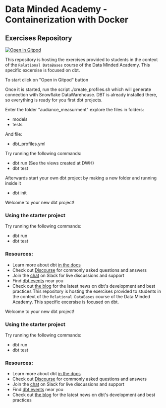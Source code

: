 # Data Minded Academy - Containerization with Docker
## Exercises Repository

[![Open in
Gitpod](https://gitpod.io/button/open-in-gitpod.svg)](https://gitpod.io/#https://github.com/jgrujic/academy_dbt.git)

This repository is hosting the exercises provided to students in the context of the `Relational DataBases` course of the Data Minded Academy.
This specific excersise is focused on dbt.

To start click on "Open in Gitpod" button

Once it is started, run the script ./create_profiles.sh which will generate connection
with Snowflake DataWarehouse. DBT is already installed there, so everything
is ready for you first dbt projects.

Enter the folder "audiance_measurment" explore the files in folders:
- models
- tests


And file:
- dbt_profiles.yml

Try running the following commands:
- dbt run (See the views created at DWH)
- dbt test


Afterwards start your own dbt project by making a new folder and running
inside it
- dbt init

Welcome to your new dbt project!

### Using the starter project

Try running the following commands:
- dbt run
- dbt test


### Resources:
- Learn more about dbt [in the docs](https://docs.getdbt.com/docs/introduction)
- Check out [Discourse](https://discourse.getdbt.com/) for commonly asked questions and answers
- Join the [chat](https://community.getdbt.com/) on Slack for live discussions and support
- Find [dbt events](https://events.getdbt.com) near you
- Check out [the blog](https://blog.getdbt.com/) for the latest news on dbt's development and best practices
This repository is hosting the exercises provided to students in the context of the `Relational DataBases` course of the Data Minded Academy.
This specific excersise is focused on dbt.

Welcome to your new dbt project!

### Using the starter project

Try running the following commands:
- dbt run
- dbt test


### Resources:
- Learn more about dbt [in the docs](https://docs.getdbt.com/docs/introduction)
- Check out [Discourse](https://discourse.getdbt.com/) for commonly asked questions and answers
- Join the [chat](https://community.getdbt.com/) on Slack for live discussions and support
- Find [dbt events](https://events.getdbt.com) near you
- Check out [the blog](https://blog.getdbt.com/) for the latest news on dbt's development and best practices
